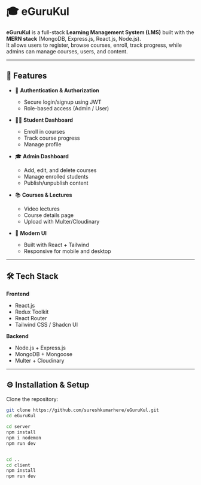# 🎓 eGuruKul

**eGuruKul** is a full-stack **Learning Management System (LMS)** built with the **MERN stack** (MongoDB, Express.js, React.js, Node.js).  
It allows users to register, browse courses, enroll, track progress, while admins can manage courses, users, and content.

---

## 🚀 Features

- 🔐 **Authentication & Authorization**
  - Secure login/signup using JWT
  - Role-based access (Admin / User)

- 👨‍🎓 **Student Dashboard**
  - Enroll in courses
  - Track course progress
  - Manage profile

- 🎓 **Admin Dashboard**
  - Add, edit, and delete courses
  - Manage enrolled students
  - Publish/unpublish content

- 📚 **Courses & Lectures**
  - Video lectures
  - Course details page
  - Upload with Multer/Cloudinary

- 🎨 **Modern UI**
  - Built with React + Tailwind
  - Responsive for mobile and desktop

---

## 🛠️ Tech Stack

**Frontend**
- React.js
- Redux Toolkit 
- React Router
- Tailwind CSS / Shadcn UI

**Backend**
- Node.js + Express.js
- MongoDB + Mongoose
- Multer + Cloudinary

---

## ⚙️ Installation & Setup

Clone the repository:

```bash
git clone https://github.com/sureshkumarhere/eGuruKul.git
cd eGuruKul

cd server
npm install
npm i nodemon
npm run dev


cd ..
cd client
npm install
npm run dev


